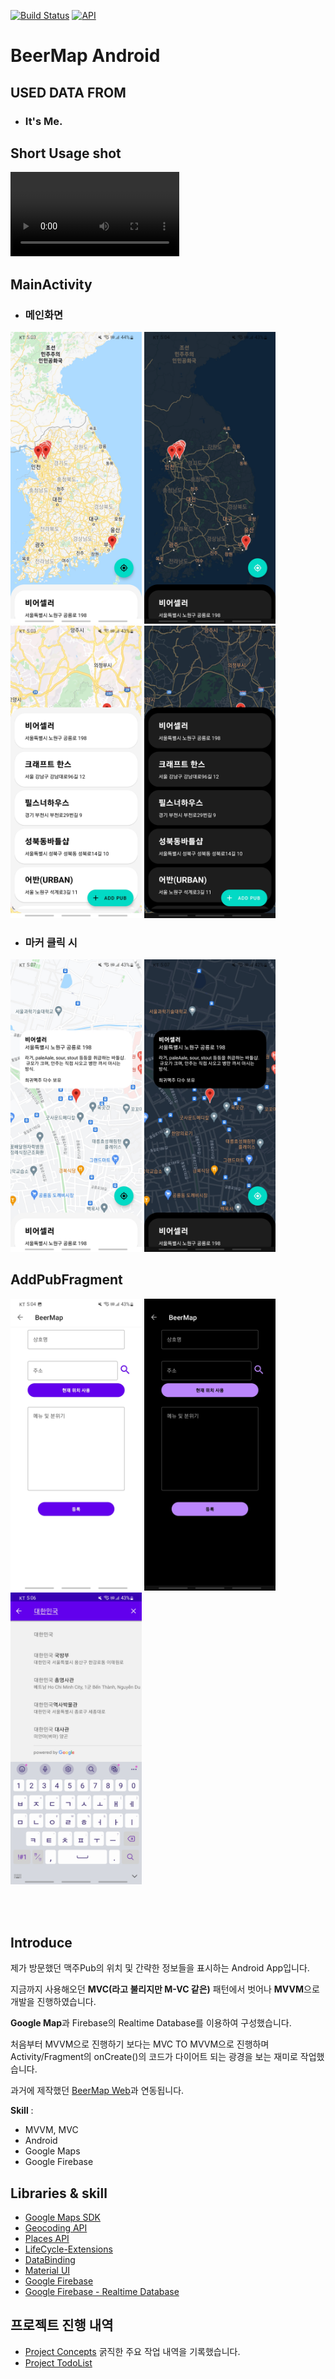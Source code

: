 [![Build Status](https://img.shields.io/badge/platform-Android-green)](https://www.android.com/) [![API](https://img.shields.io/badge/API-+23-brightgreen)](https://android-arsenal.com/api?level=23) 
# **BeerMap Android**
## **USED DATA FROM**
- ### It's Me.
## **Short Usage shot**
<video src="./Image/movie/beerMap_SUS.mp4" width="270" controls></video>

## **MainActivity**
- ### 메인화면

<img src="./image/main1.jpg" width="210" > <img src="./image/main2.jpg" width="210" > <img src="./image/main_bottom1.jpg" width="210" > <img src="./image/main_bottom2.jpg" width="210" >

- ### 마커 클릭 시

<img src="./image/marker1.jpg" width="210" > <img src="./image/marker2.jpg" width="210" >

## **AddPubFragment**
<img src="./image/addPub1.jpg" width="210" > <img src="./image/addPub2.jpg" width="210" > <img src="./image/googlePlace.jpg" width="210" >

<br><br>

## **Introduce**
제가 방문했던 맥주Pub의 위치 및 간략한 정보들을 표시하는 Android App입니다.

지금까지 사용해오던 **MVC(라고 불리지만 M-VC 같은)** 패턴에서 벗어나 **MVVM**으로 개발을 진행하였습니다.

**Google Map**과 Firebase의 Realtime Database를 이용하여 구성했습니다.

처음부터 MVVM으로 진행하기 보다는 MVC TO MVVM으로 진행하며 Activity/Fragment의 onCreate()의 코드가 다이어트 되는 광경을 보는 재미로 작업했습니다.

과거에 제작했던 [BeerMap Web](https://github.com/NamJa/BeerMap_WEB)과 연동됩니다.

**Skill** : 
 - MVVM, MVC
 - Android 
 - Google Maps 
 - Google Firebase 



## **Libraries & skill**
- [Google Maps SDK](https://developers.google.com/maps/documentation/android-sdk/overview?hl=ko)
- [Geocoding API](https://developers.google.com/maps/documentation/geocoding/start?hl=ko)
- [Places API](https://developers.google.com/maps/documentation/places/web-service/overview?hl=ko)
- [LifeCycle-Extensions](https://developer.android.com/jetpack/androidx/releases/lifecycle?hl=ko)
- [DataBinding](https://developer.android.com/topic/libraries/data-binding)
- [Material UI](https://material.io/)
- [Google Firebase](https://firebase.google.com/docs/android/setup)
- [Google Firebase - Realtime Database](https://firebase.google.com/docs/database)



## **프로젝트 진행 내역**

- [Project Concepts](https://docs.google.com/presentation/d/1lxIZT7Rb1X200OYIvEerIGleVQekBZOM/edit?usp=sharing&ouid=111098954105583461878&rtpof=true&sd=true)
굵직한 주요 작업 내역을 기록했습니다.
- [Project TodoList](https://github.com/NamJa/BeerMap_Android/projects/1)
